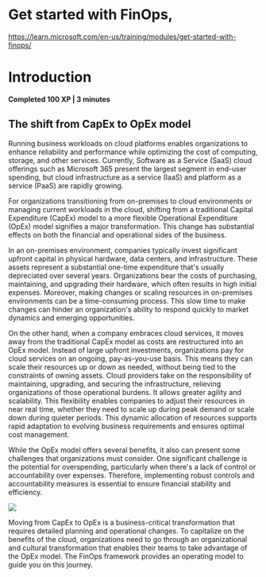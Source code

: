 


# Get started with FinOps,
  https://learn.microsoft.com/en-us/training/modules/get-started-with-finops/


 # Introduction
**Completed 100 XP | 3 minutes**

## The shift from CapEx to OpEx model

Running business workloads on cloud platforms enables organizations to enhance reliability and performance while optimizing the cost of computing, storage, and other services. Currently, Software as a Service (SaaS) cloud offerings such as Microsoft 365 present the largest segment in end-user spending, but cloud infrastructure as a service (IaaS) and platform as a service (PaaS) are rapidly growing.

For organizations transitioning from on-premises to cloud environments or managing current workloads in the cloud, shifting from a traditional Capital Expenditure (CapEx) model to a more flexible Operational Expenditure (OpEx) model signifies a major transformation. This change has substantial effects on both the financial and operational sides of the business.

In an on-premises environment, companies typically invest significant upfront capital in physical hardware, data centers, and infrastructure. These assets represent a substantial one-time expenditure that's usually depreciated over several years. Organizations bear the costs of purchasing, maintaining, and upgrading their hardware, which often results in high initial expenses. Moreover, making changes or scaling resources in on-premises environments can be a time-consuming process. This slow time to make changes can hinder an organization's ability to respond quickly to market dynamics and emerging opportunities.

On the other hand, when a company embraces cloud services, it moves away from the traditional CapEx model as costs are restructured into an OpEx model. Instead of large upfront investments, organizations pay for cloud services on an ongoing, pay-as-you-use basis. This means they can scale their resources up or down as needed, without being tied to the constraints of owning assets. Cloud providers take on the responsibility of maintaining, upgrading, and securing the infrastructure, relieving organizations of those operational burdens. It allows greater agility and scalability. This flexibility enables companies to adjust their resources in near real time, whether they need to scale up during peak demand or scale down during quieter periods. This dynamic allocation of resources supports rapid adaptation to evolving business requirements and ensures optimal cost management.

While the OpEx model offers several benefits, it also can present some challenges that organizations must consider. One significant challenge is the potential for overspending, particularly when there's a lack of control or accountability over expenses. Therefore, implementing robust controls and accountability measures is essential to ensure financial stability and efficiency.


![](https://learn.microsoft.com/en-us/training/modules/get-started-with-finops/media/1-shift-from-capex-to-opex-small.png)

Moving from CapEx to OpEx is a business-critical transformation that requires detailed planning and operational changes. To capitalize on the benefits of the cloud, organizations need to go through an organizational and cultural transformation that enables their teams to take advantage of the OpEx model. The FinOps framework provides an operating model to guide you on this journey.
